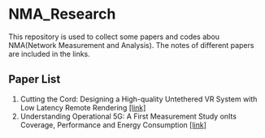# NMA_Research
This repository is used to collect some papers and codes abou NMA(Network Measurement and Analysis). The notes of different papers are included in the links.

## Paper List
1. Cutting the Cord: Designing a High-quality Untethered VR System with Low Latency Remote Rendering [\[link\]](PaperNote-01.md)
2. Understanding Operational 5G: A First Measurement Study onIts Coverage, Performance and Energy Consumption [\[link\]](PaperNote-02.md)
